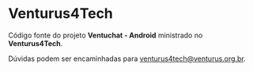 # Venturus4Tech
Código fonte do projeto **Ventuchat - Android** ministrado no **Venturus4Tech**.

Dúvidas podem ser encaminhadas para venturus4tech@venturus.org.br.
